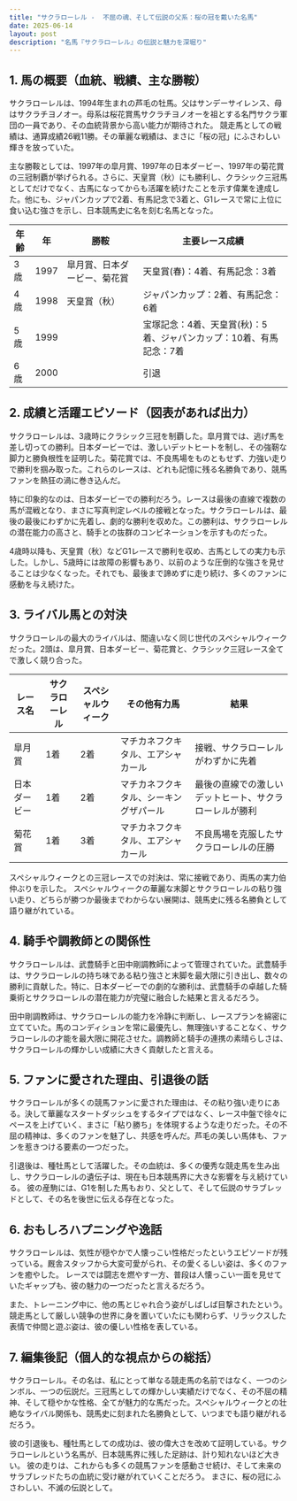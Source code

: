 ```yaml
---
title: "サクラローレル -  不屈の魂、そして伝説の父系：桜の冠を戴いた名馬"
date: 2025-06-14
layout: post
description: "名馬『サクラローレル』の伝説と魅力を深堀り"
---
```


## 1. 馬の概要（血統、戦績、主な勝鞍）

サクラローレルは、1994年生まれの芦毛の牡馬。父はサンデーサイレンス、母はサクラチヨノオー。母系は桜花賞馬サクラチヨノオーを祖とする名門サクラ軍団の一員であり、その血統背景から高い能力が期待された。  競走馬としての戦績は、通算成績26戦11勝。その華麗な戦績は、まさに「桜の冠」にふさわしい輝きを放っていた。

主な勝鞍としては、1997年の皐月賞、1997年の日本ダービー、1997年の菊花賞の三冠制覇が挙げられる。さらに、天皇賞（秋）にも勝利し、クラシック三冠馬としてだけでなく、古馬になってからも活躍を続けたことを示す偉業を達成した。他にも、ジャパンカップで2着、有馬記念で3着と、G1レースで常に上位に食い込む強さを示し、日本競馬史に名を刻む名馬となった。

| 年齢 | 年 | 勝鞍                                    | 主要レース成績                                     |
|------|---|-----------------------------------------|-------------------------------------------------|
| 3歳   | 1997 | 皐月賞、日本ダービー、菊花賞              | 天皇賞(春)：4着、有馬記念：3着                         |
| 4歳   | 1998 | 天皇賞（秋）                             | ジャパンカップ：2着、有馬記念：6着                        |
| 5歳   | 1999 |                                         | 宝塚記念：4着、天皇賞(秋)：5着、ジャパンカップ：10着、有馬記念：7着 |
| 6歳   | 2000 |                                         |  引退                                             |


## 2. 成績と活躍エピソード（図表があれば出力）

サクラローレルは、3歳時にクラシック三冠を制覇した。皐月賞では、逃げ馬を差し切っての勝利。日本ダービーでは、激しいデットヒートを制し、その強靭な脚力と勝負根性を証明した。菊花賞では、不良馬場をものともせず、力強い走りで勝利を掴み取った。これらのレースは、どれも記憶に残る名勝負であり、競馬ファンを熱狂の渦に巻き込んだ。

特に印象的なのは、日本ダービーでの勝利だろう。レースは最後の直線で複数の馬が混戦となり、まさに写真判定レベルの接戦となった。サクラローレルは、最後の最後にわずかに先着し、劇的な勝利を収めた。この勝利は、サクラローレルの潜在能力の高さと、騎手との抜群のコンビネーションを示すものだった。

4歳時以降も、天皇賞（秋）などG1レースで勝利を収め、古馬としての実力も示した。しかし、5歳時には故障の影響もあり、以前のような圧倒的な強さを見せることは少なくなった。それでも、最後まで諦めずに走り続け、多くのファンに感動を与え続けた。


## 3. ライバル馬との対決

サクラローレルの最大のライバルは、間違いなく同じ世代のスペシャルウィークだった。2頭は、皐月賞、日本ダービー、菊花賞と、クラシック三冠レース全てで激しく競り合った。

| レース名    | サクラローレル | スペシャルウィーク | その他有力馬                       | 結果                                      |
|------------|-----------------|--------------------|------------------------------------|-------------------------------------------|
| 皐月賞      | 1着              | 2着              | マチカネフクキタル、エアシャカール     | 接戦、サクラローレルがわずかに先着          |
| 日本ダービー  | 1着              | 2着              | マチカネフクキタル、シーキングザパール | 最後の直線での激しいデットヒート、サクラローレルが勝利 |
| 菊花賞      | 1着              | 3着              | マチカネフクキタル、エアシャカール     | 不良馬場を克服したサクラローレルの圧勝         |

スペシャルウィークとの三冠レースでの対決は、常に接戦であり、両馬の実力伯仲ぶりを示した。  スペシャルウィークの華麗な末脚とサクラローレルの粘り強い走り、どちらが勝つか最後までわからない展開は、競馬史に残る名勝負として語り継がれている。


## 4. 騎手や調教師との関係性

サクラローレルは、武豊騎手と田中剛調教師によって管理されていた。武豊騎手は、サクラローレルの持ち味である粘り強さと末脚を最大限に引き出し、数々の勝利に貢献した。特に、日本ダービーでの劇的な勝利は、武豊騎手の卓越した騎乗術とサクラローレルの潜在能力が完璧に融合した結果と言えるだろう。

田中剛調教師は、サクラローレルの能力を冷静に判断し、レースプランを綿密に立てていた。馬のコンディションを常に最優先し、無理強いすることなく、サクラローレルの才能を最大限に開花させた。調教師と騎手の連携の素晴らしさは、サクラローレルの輝かしい成績に大きく貢献したと言える。


## 5. ファンに愛された理由、引退後の話

サクラローレルが多くの競馬ファンに愛された理由は、その粘り強い走りにある。決して華麗なスタートダッシュをするタイプではなく、レース中盤で徐々にペースを上げていく、まさに「粘り勝ち」を体現するような走りだった。その不屈の精神は、多くのファンを魅了し、共感を呼んだ。芦毛の美しい馬体も、ファンを惹きつける要素の一つだった。

引退後は、種牡馬として活躍した。その血統は、多くの優秀な競走馬を生み出し、サクラローレルの遺伝子は、現在も日本競馬界に大きな影響を与え続けている。  彼の産駒には、G1を制した馬もおり、父として、そして伝説のサラブレッドとして、その名を後世に伝える存在となった。


## 6. おもしろハプニングや逸話

サクラローレルは、気性が穏やかで人懐っこい性格だったというエピソードが残っている。厩舎スタッフから大変可愛がられ、その愛くるしい姿は、多くのファンを癒やした。  レースでは闘志を燃やす一方、普段は人懐っこい一面を見せていたギャップも、彼の魅力の一つだったと言えるだろう。

また、トレーニング中に、他の馬とじゃれ合う姿がしばしば目撃されたという。競走馬として厳しい競争の世界に身を置いていたにも関わらず、リラックスした表情で仲間と遊ぶ姿は、彼の優しい性格を表している。


## 7. 編集後記（個人的な視点からの総括）

サクラローレル。その名は、私にとって単なる競走馬の名前ではなく、一つのシンボル、一つの伝説だ。三冠馬としての輝かしい実績だけでなく、その不屈の精神、そして穏やかな性格、全てが魅力的な馬だった。スペシャルウィークとの壮絶なライバル関係も、競馬史に刻まれた名勝負として、いつまでも語り継がれるだろう。

彼の引退後も、種牡馬としての成功は、彼の偉大さを改めて証明している。サクラローレルという名馬が、日本競馬界に残した足跡は、計り知れないほど大きい。  彼の走りは、これからも多くの競馬ファンを感動させ続け、そして未来のサラブレッドたちの血統に受け継がれていくことだろう。  まさに、桜の冠にふさわしい、不滅の伝説として。
